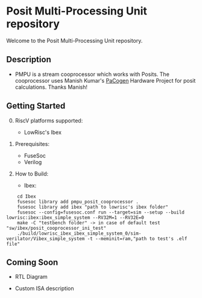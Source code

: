 # Posit Multi-Processing Unit repository
Welcome to the Posit Multi-Processing Unit repository.

## Description
- PMPU is a stream cooprocessor which works with Posits. The cooprocessor uses Manish Kumar's [PaCogen](https://github.com/manish-kj/PACoGen) Hardware Project for posit calculations. Thanks Manish!

## Getting Started
0. RiscV platforms supported:
   - LowRisc's Ibex
  
1. Prerequisites:
   - FuseSoc
   - Verilog
  
2. How to Build:
   - Ibex:
  ```
      cd Ibex
      fusesoc library add pmpu_posit_cooprocessor .
      fusesoc library add ibex "path to lowrisc's ibex folder"
      fusesoc --config=fusesoc.conf run --target=sim --setup --build lowrisc:ibex:ibex_simple_system --RV32M=1 --RV32E=0
      make -C "testbench folder" -> in case of default test "sw/ibex/posit_cooprocessor_ini_test"
      ./build/lowrisc_ibex_ibex_simple_system_0/sim-verilator/Vibex_simple_system -t --meminit=ram,"path to test's .elf file"
  ```

## Coming Soon

- RTL Diagram

- Custom ISA description

